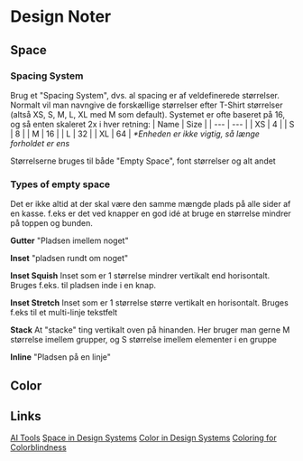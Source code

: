 # Design Noter
## Space
### Spacing System
Brug et "Spacing System", dvs. al spacing er af veldefinerede størrelser.
Normalt vil man navngive de forskællige størrelser efter T-Shirt størrelser (altså XS, S, M, L, XL med M som default).
Systemet er ofte baseret på 16, og så enten skaleret 2x i hver retning:
| Name | Size |
| --- | --- |
| XS | 4  |
| S  | 8  |
| M  | 16 |
| L  | 32 |
| XL | 64 |
*\*Enheden er ikke vigtig, så længe forholdet er ens*

Størrelserne bruges til både "Empty Space", font størrelser og alt andet

### Types of empty space
Det er ikke altid at der skal være den samme mængde plads på alle sider af en kasse.
f.eks er det ved knapper en god idé at bruge en størrelse mindrer på toppen og bunden.

__Gutter__
"Pladsen imellem noget"

__Inset__
"pladsen rundt om noget"

__Inset Squish__
Inset som er 1 størrelse mindrer vertikalt end horisontalt.
Bruges f.eks. til pladsen inde i en knap.

__Inset Stretch__
Inset som er 1 størrelse større vertikalt en horisontalt.
Bruges f.eks til et multi-linje tekstfelt

__Stack__
At "stacke" ting vertikalt oven på hinanden.
Her bruger man gerne M størrelse imellem grupper, og S størrelse imellem elementer i en gruppe

__Inline__
"Pladsen på en linje"

## Color


## Links
[AI Tools](https://www.reddit.com/r/graphic_design/comments/16rxm5g/the_15_most_useful_free_to_use_ai_design_tools/)
[Space in Design Systems](https://medium.com/eightshapes-llc/space-in-design-systems-188bcbae0d62)
[Color in Design Systems](https://medium.com/eightshapes-llc/color-in-design-systems-a1c80f65fa3)
[Coloring for Colorblindness](https://davidmathlogic.com/colorblind/#%23D81B60-%231E88E5-%23FFC107-%23004D40)